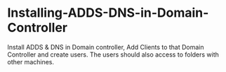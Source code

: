 # Installing-ADDS-DNS-in-Domain-Controller
Install ADDS &amp; DNS in Domain controller, Add Clients to that Domain Controller and create users. The users should also access to folders with other machines.
